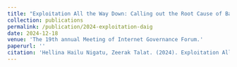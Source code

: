 ```yaml
---
title: "Exploitation All the Way Down: Calling out the Root Cause of Bad Online Experiences for Users of the Majority World."
collection: publications
permalink: /publication/2024-exploitation-daig
date: 2024-12-18
venue: 'The 19th annual Meeting of Internet Governance Forum.'
paperurl: ''
citation: 'Hellina Hailu Nigatu, Zeerak Talat. (2024). Exploitation All the Way Down: Calling out the Root Cause of Bad Online Experiences for Users of the Majority World. Data and AI Governance Coalition (DAIG) at the 19th Annual Meeting of Internet Governance Forum. Riyadh, Kingdom of Saudi Arabia.'
---
```

